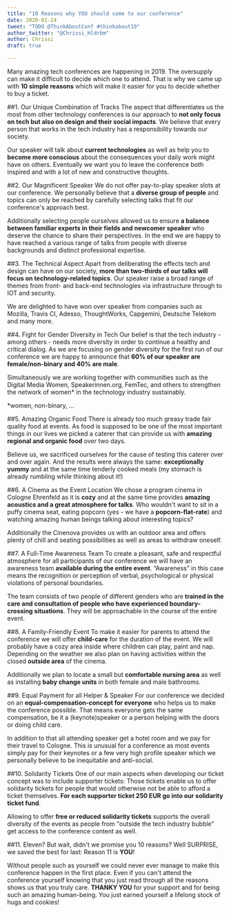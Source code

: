 ```yaml
---
title: "10 Reasons why YOU should come to our conference"
date: 2020-01-24	
tweet: "TODO @ThinkAboutConf #thinkabout19"
author_twitter: "@Chrissi_Hldrbm"
author: Chrissi
draft: true

---
```


Many amazing tech conferences are happening in 2019. The oversupply can make it difficult to decide which one to attend. That is why we came up with **10 simple reasons** which will make it easier for you to decide whether to buy a ticket.

##1. Our Unique Combination of Tracks
The aspect that differentiates us the most from other technology conferences is our approach to **not only focus on tech but also on design and their social impacts**. We believe that every person that works in the tech industry has a responsibility towards our society. 

Our speaker will talk about **current technologies** as well as help you to **become more conscious** about the consequences your daily work might have on others. Eventually we want you to leave the conference both inspired and with a lot of new and constructive thoughts.

##2. Our Magnificent Speaker
We do not offer pay-to-play speaker slots at our conference. We personally believe that a **diverse group of people** and topics can only be reached by carefully selecting talks that fit our conference's approach best. 

Additionally selecting people ourselves allowed us to 
ensure **a balance between familiar experts in their fields and newcomer speaker** who deserve the chance to share their perspectives. In the end we are happy to have reached a various range of talks from people with diverse backgrounds and distinct professional expertise.

##3. The Technical Aspect
Apart from deliberating the effects tech and design can have on our society, **more than two-thirds of our talks will focus on technology-related topics**. Our speaker raise a broad range of themes from front- and back-end technologies via infrastructure through to IOT and security. 

We are delighted to have won over speaker from companies such as Mozilla, Travis CI, Adesso, ThoughtWorks, Capgemini, Deutsche Telekom and many more.

##4. Fight for Gender Diversity in Tech
Our belief is that the tech industry - among others - needs more diversity in order to continue a healthy and critical dialog. As we are focusing on gender diversity for the first run of our conference we are happy to announce that **60% of our speaker are female/non-binary and 40% are male**.

Simultaneously we are working together with communities such as the Digital Media Women, Speakerinnen.org, FemTec, and others to strengthen the network of women* in the technology industry sustainably.

*women, non-binary, ...

##5. Amazing Organic Food
There is already too much greasy trade fair quality food at events. As food is supposed to be one of the most important things in our lives we picked a caterer that can provide us with **amazing regional and organic food** over two days.

Believe us, we sacrificed ourselves for the cause of testing this caterer over and over again. And the results were always the same: **exceptionally yummy** and at the same time tenderly cooked meals (my stomach is already rumbling while thinking about it!)

##6. A Cinema as the Event Location
We chose a program cinema in Cologne Ehrenfeld as it is **cozy** and at the same time provides **amazing acoustics and a great atmosphere for talks**. Who wouldn't want to sit in a puffy cinema seat, eating popcorn (yes - we have a **popcorn-flat-rate**) and watching amazing human beings talking about interesting topics?

Additionally the Cinenova provides us with an outdoor area and offers plenty of chill and seating possibilities as well as areas to withdraw oneself.

##7. A Full-Time Awareness Team
To create a pleasant, safe and respectful atmosphere for all participants of our conference we will have an awareness team **available during the entire event**. “Awareness” in this case means the recognition or perception of verbal, psychological or physical violations of personal boundaries.

The team consists of two people of different genders who are **trained in the care and consultation of people who have experienced boundary-crossing situations**. They will be approachable in the course of the entire event.

##8. A Family-Friendly Event
To make it easier for parents to attend the conference we will offer **child-care** for the duration of the event. We will probably have a cozy area inside where children can play, paint and nap. Depending on the weather we also plan on having activities within the closed **outside area** of the cinema.

Additionally we plan to locate a small but **comfortable nursing area** as well as installing **baby change units** in both female and male bathrooms.

##9. Equal Payment for all Helper & Speaker
For our conference we decided on an **equal-compensation-concept for everyone** who helps us to make the conference possible. That means everyone gets the same compensation, be it a (keynote)speaker or a person helping with the doors or doing child care. 

In addition to that all attending speaker get a hotel room and we pay for their travel to Cologne. This is unusual for a conference as most events simply pay for their keynotes or a few very high profile speaker which we personally believe to be inequitable and anti-social.

##10. Solidarity Tickets
One of our main aspects when developing our ticket concept was to include supporter tickets: Those tickets enable us to offer solidarity tickets for people that would otherwise not be able to afford a ticket themselves. **For each supporter ticket 250 EUR go into our solidarity ticket fund**.

Allowing to offer **free or reduced solidarity tickets** supports the overall diversity of the events as people from "outside the tech industry bubble" get access to the conference content as well.  

##11. Eleven?
But wait, didn't we promise you 10 reasons? Well SURPRISE, we saved the best for last: Reason 11 is **YOU**! 

Without people such as yourself we could never ever manage to make this conference happen in the first place. Even if you can't attend the conference yourself knowing that you just read through all the reasons shows us that you truly care. **THANKY YOU** for your support and for being such an amazing human-being. You just earned yourself a lifelong stock of hugs and cookies!






















